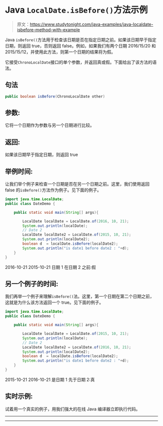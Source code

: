 # Java `LocalDate.isBefore()`方法示例

> 原文：<https://www.studytonight.com/java-examples/java-localdate-isbefore-method-with-example>

Java `isBefore()`方法用于检查该日期是否在指定日期之前。如果该日期早于指定日期，则返回 true，否则返回 false。例如，如果我们有两个日期 2016/15/20 和 2015/15/12，并使用此方法，则第一个日期的结果将为假。

它接受`ChronoLocalDate`接口的单个参数，并返回真或假。下面给出了该方法的语法。

## 句法

```java
public boolean isBefore(ChronoLocalDate other)
```

## 参数:

它将一个日期作为参数与另一个日期进行比较。

## 返回:

如果该日期早于指定日期，则返回 true

## 举例时间:

让我们举个例子来检查一个日期是否在另一个日期之前。这里，我们使用返回 false 的`isBefore()`方法作为例子。见下面的例子。

```java
import java.time.LocalDate; 
public class DateDemo {

	public static void main(String[] args){  

		LocalDate localDate = LocalDate.of(2016, 10, 21);
		System.out.println(localDate);
		// Date 2
		LocalDate localDate2 = LocalDate.of(2015, 10, 21);
		System.out.println(localDate2);
		boolean d  = localDate.isBefore(localDate2);
		System.out.println("is date1 before date2 : "+d);
	}
}
```

2016-10-21
2015-10-21
日期 1 在日期 2 之前:假

## 另一个例子的时间:

我们再举一个例子来理解`isBefore()`法。这里，第一个日期在第二个日期之前，这就是为什么该方法返回一个 true。见下面的例子。

```java
import java.time.LocalDate; 
public class DateDemo {

	public static void main(String[] args){  

		LocalDate localDate = LocalDate.of(2015, 10, 21);
		System.out.println(localDate);
		// Date 2
		LocalDate localDate2 = LocalDate.of(2016, 10, 21);
		System.out.println(localDate2);
		boolean d  = localDate.isBefore(localDate2);
		System.out.println("is date1 before date2 : "+d);
	}
}
```

2015-10-21
2016-10-21
是日期 1 先于日期 2:真

## 实时示例:

试着用一个真实的例子，用我们强大的在线 Java 编译器立即执行代码。

* * *

* * *